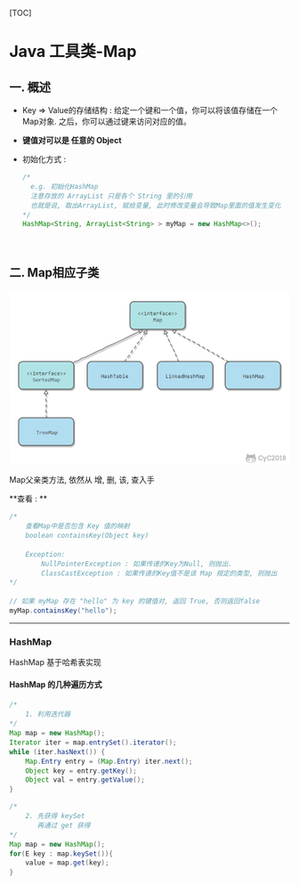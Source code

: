 [TOC]

# Java 工具类-Map



## 一. 概述

* Key => Value的存储结构 : 给定一个键和一个值，你可以将该值存储在一个Map对象. 之后，你可以通过键来访问对应的值。

* **键值对可以是 任意的 Object**

* 初始化方式 :

  ~~~java
  /*
  	e.g. 初始化HashMap
  	注意存放的 ArrayList 只是各个 String 里的引用
  	也就是说, 取出ArrayList, 赋给变量, 此时修改变量会导致Map里面的值发生变化
  */
  HashMap<String, ArrayList<String> > myMap = new HashMap<>();
  
  
  
  
  ~~~






## 二. Map相应子类



![img](https://github.com/CyC2018/CS-Notes/raw/master/notes/pics/774d756b-902a-41a3-a3fd-81ca3ef688dc.png)

Map父亲类方法, 依然从 增, 删, 该, 查入手





**查看 : **

~~~java
/*
	查看Map中是否包含 Key 值的映射
	boolean containsKey(Object key)
	
	Exception: 
		NullPointerException : 如果传递的Key为Null, 则抛出.
		ClassCastException : 如果传递的Key值不是该 Map 规定的类型, 则抛出
*/	

// 如果 myMap 存在 "hello" 为 key 的键值对, 返回 True, 否则返回false
myMap.containsKey("hello");

~~~



<hr>

### HashMap

HashMap 基于哈希表实现



#### HashMap 的几种遍历方式

~~~java
/*
	1. 利用迭代器
*/
Map map = new HashMap();
Iterator iter = map.entrySet().iterator();
while (iter.hasNext()) {
    Map.Entry entry = (Map.Entry) iter.next();
    Object key = entry.getKey();
    Object val = entry.getValue();
}
~~~





~~~java
/*
	2. 先获得 keySet
	   再通过 get 获得
*/
Map map = new HashMap();
for(E key : map.keySet()){
    value = map.get(key);
}
~~~





























